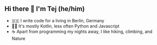 ## Hi there 👋 I'm Tej (he/him)

- 🇩🇪 I write code for a living in Berlin, Germany
- 🧑‍💻 It's mostly Kotlin, less often Python and Javascript
- ☕ Apart from programming my nights away, I like hiking, climbing, and Nature

<!--
**Hephaestus12/Hephaestus12** is a ✨ _special_ ✨ repository because its `README.md` (this file) appears on your GitHub profile.

Here are some ideas to get you started:

- 🔭 I’m currently working on ...
- 🌱 I’m currently learning ...
- 👯 I’m looking to collaborate on ...
- 🤔 I’m looking for help with ...
- 💬 Ask me about ...
- 📫 How to reach me: ...
- 😄 Pronouns: ...
- ⚡ Fun fact: ...
-->
